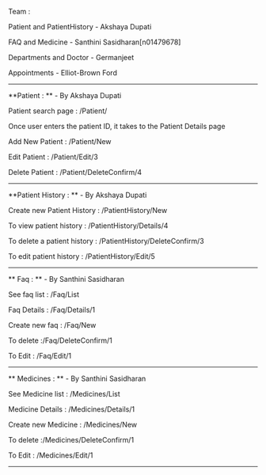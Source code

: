 Team :

Patient and PatientHistory - Akshaya Dupati

FAQ and Medicine - Santhini Sasidharan[n01479678]

Departments and Doctor - Germanjeet

Appointments - Elliot-Brown Ford

-------------------------------------------------------------------------------------------------------------------------

**Patient : ** - By Akshaya Dupati

Patient search page : /Patient/

Once user enters the patient ID, it takes to the Patient Details page

Add New Patient : /Patient/New

Edit Patient : /Patient/Edit/3

Delete Patient : /Patient/DeleteConfirm/4


-------------------------------------------------------------------------------------------------------------------------

**Patient History : ** - By Akshaya Dupati

Create new Patient History : /PatientHistory/New

To view patient history : /PatientHistory/Details/4

To delete a patient history : /PatientHistory/DeleteConfirm/3

To edit patient history : /PatientHistory/Edit/5


-------------------------------------------------------------------------------------------------------------------------

** Faq : ** - By Santhini Sasidharan

See faq list : /Faq/List

Faq Details : /Faq/Details/1

Create new faq : /Faq/New

To delete :/Faq/DeleteConfirm/1


To Edit : /Faq/Edit/1


-------------------------------------------------------------------------------------------------------------------------

** Medicines : ** - By Santhini Sasidharan

See Medicine list : /Medicines/List

Medicine Details : /Medicines/Details/1

Create new Medicine : /Medicines/New

To delete :/Medicines/DeleteConfirm/1

To Edit : /Medicines/Edit/1

-------------------------------------------------------------------------------------------------------------------------

